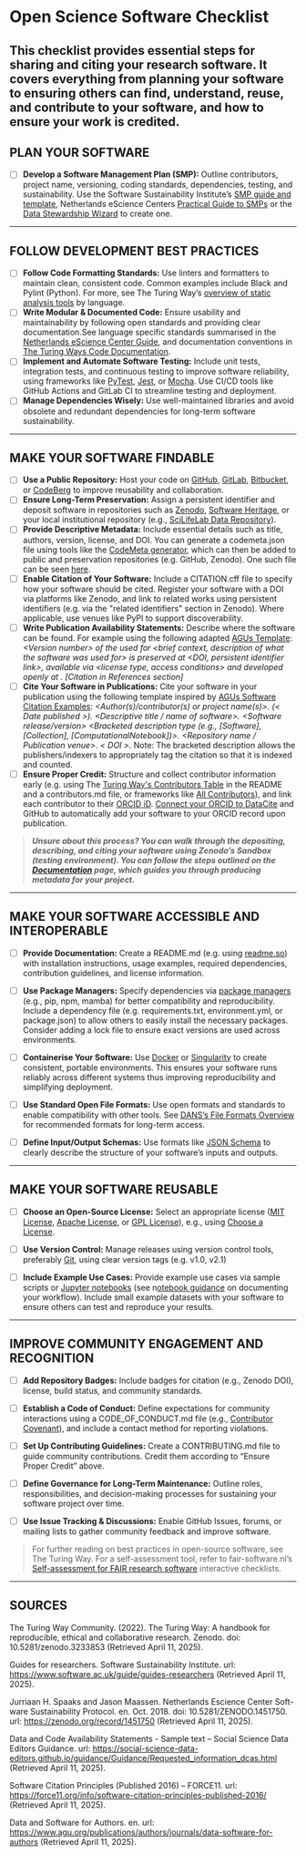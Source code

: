 # Open Science Software Checklist
This checklist provides essential steps for sharing and citing your research software. It covers everything from planning your software to ensuring others can find, understand, reuse, and contribute to your software, and how to ensure your work is credited.
---
## PLAN YOUR SOFTWARE
- [ ] **Develop a Software Management Plan (SMP):** Outline contributors, project name, versioning, coding standards, dependencies, testing, and sustainability. Use the Software Sustainability Institute’s [SMP guide and template](https://www.software.ac.uk/news/software-management-plans), Netherlands eScience Centers [Practical Guide to SMPs](https://zenodo.org/records/7589725) or the [Data Stewardship Wizard](https://www.google.com/url?q=https://ds-wizard.org/&sa=D&source=apps-viewer-frontend&ust=1746702292321693&usg=AOvVaw1zXHFgAwjVEXEgmEcLiYWE&hl=en) to create one.
___
## FOLLOW DEVELOPMENT BEST PRACTICES
- [ ] **Follow Code Formatting Standards:** Use linters and formatters to maintain clean, consistent code. Common examples include Black and Pylint (Python). For more, see The Turing Way’s [overview of static analysis tools](https://ttw-rtd.readthedocs.io/en/latest/reproducible-research/code-quality.html) by language.
- [ ] **Write Modular & Documented Code:** Ensure usability and maintainability by following open standards and providing clear documentation.See language specific standards summarised in the [Netherlands eScience Center Guide](https://guide.esciencecenter.nl/#/), and documentation conventions in [The Turing Ways Code Documentation](https://book.the-turing-way.org/reproducible-research/code-documentation/code-documentation-code).
- [ ] **Implement and Automate Software Testing:** Include unit tests, integration tests, and continuous testing to improve software reliability, using frameworks like [PyTest](https://docs.pytest.org/en/stable/), [Jest](https://jestjs.io/), or [Mocha](https://mochajs.org/). Use CI/CD tools like GitHub Actions and GitLab CI to streamline testing and deployment.
- [ ] **Manage Dependencies Wisely:** Use well-maintained libraries and avoid obsolete and redundant dependencies for long-term software sustainability. 
___
## MAKE YOUR SOFTWARE FINDABLE
- [ ] **Use a Public Repository:** Host your code on [GitHub](https://github.com/), [GitLab](https://about.gitlab.com/), [Bitbucket](https://bitbucket.org/), or [CodeBerg](https://codeberg.org/) to improve reusability and collaboration.
- [ ] **Ensure Long-Term Preservation:** Assign a persistent identifier and deposit software in repositories such as [Zenodo](https://zenodo.org/), [Software Heritage](https://www.softwareheritage.org/), or your local institutional repository (e.g., [SciLifeLab Data Repository](https://figshare.scilifelab.se/)).
- [ ] **Provide Descriptive Metadata:** Include essential details such as title, authors, version, license, and DOI. You can generate a codemeta.json file using tools like the [CodeMeta generator](https://codemeta.github.io/codemeta-generator/), which can then be added to public and preservation repositories (e.g. GitHub, Zenodo). One such file can be seen [here](https://github.com/cboettig/codemeta/blob/master/codemeta.json).
- [ ] **Enable Citation of Your Software:** Include a CITATION.cff file to specify how your software should be cited. Register your software with a DOI via platforms like Zenodo, and link to related works using persistent identifiers (e.g. via the "related identifiers" section in Zenodo). Where applicable, use venues like PyPI to support discoverability.
- [ ] **Write Publication Availability Statements:** Describe where the software can be found. For example using the following adapted [AGUs Template](https://www.agu.org/publications/authors/journals/data-software-for-authors): 
*&lt;Version number&gt; of the <software name> used for <brief context, description of what the software was used for> is preserved at <DOI, persistent identifier link>, available via <license type, access conditions> and developed openly at <software development platform link>. [Citation in References section]*
- [ ] **Cite Your Software in Publications:** Cite your software in your publication using the following template inspired by [AGUs Software Citation Examples](https://www.agu.org/publications/authors/journals/data-software-for-authors): 
*&lt;Author(s)/contributor(s) or project name(s)&gt;. (< Date published >). <Descriptive title / name of software>. <Software release/version> <Bracketed description type (e.g., [Software], [Collection], [ComputationalNotebook])>. <Repository name / Publication venue>. < DOI >.*
Note: The bracketed description allows the publishers/indexers to appropriately tag the citation so that it is indexed and counted. 
- [ ] **Ensure Proper Credit:** Structure and collect contributor information early (e.g. using The [Turing Way's Contributors Table](https://book.the-turing-way.org/community-handbook/acknowledgement/acknowledgement-record) in the README and a contributors.md file, or frameworks like [All Contributors](https://allcontributors.org/)), and link each contributor to their [ORCID iD](https://orcid.org/). [Connect your ORCID to DataCite](https://transportation.libguides.com/persistent_identifiers/automatically_populate_orcid) and GitHub to automatically add your software to your ORCID record upon publication. 
>***Unsure about this process? You can walk through the depositing, describing, and citing your software using Zenodo’s Sandbox (testing environment). You can follow the steps outlined on the [Documentation](https://help.zenodo.org/docs/deposit/create-new-upload/) page, which guides you through producing metadata for your project.***
___
## MAKE YOUR SOFTWARE ACCESSIBLE AND INTEROPERABLE 
- [ ] **Provide Documentation:** Create a README.md (e.g. using [readme.so](https://readme.so/)) with installation instructions, usage examples, required dependencies, contribution guidelines, and license information. 

- [ ] **Use Package Managers:** Specify dependencies via [package managers](https://en.wikipedia.org/wiki/List_of_software_package_management_systems) (e.g., pip, npm, mamba) for better compatibility and reproducibility. Include a dependency file (e.g. requirements.txt, environment.yml, or package.json) to allow others to easily install the necessary packages. Consider adding a lock file to ensure exact versions are used across environments. 

- [ ] **Containerise Your Software:** Use [Docker](https://www.docker.com/) or [Singularity](https://github.com/apptainer/singularity) to create consistent, portable environments. This ensures your software runs reliably across different systems thus improving reproducibility and simplifying deployment.
 
- [ ] **Use Standard Open File Formats:** Use open formats and standards to enable compatibility with other tools. See [DANS’s File Formats Overview](https://dans.knaw.nl/en/file-formats/) for recommended formats for long-term access. 
- [ ] **Define Input/Output Schemas:** Use formats like [JSON Schema](https://json-schema.org/) to clearly describe the structure of your software’s inputs and outputs.
___
## MAKE YOUR SOFTWARE REUSABLE 
- [ ] **Choose an Open-Source License:** Select an appropriate license ([MIT License](https://choosealicense.com/licenses/mit/), [Apache License](https://choosealicense.com/licenses/apache-2.0/), or [GPL License](https://choosealicense.com/licenses/gpl-3.0/)), e.g., using [Choose a License](https://choosealicense.com/). 

- [ ] **Use Version Control:** Manage releases using version control tools, preferably [Git](https://git-scm.com/), using clear version tags (e.g. v1.0, v2.1)
 
- [ ] **Include Example Use Cases:** Provide example use cases via sample scripts or [Jupyter notebooks](https://jupyter.org/) (see n[otebook guidance](https://zenodo.org/records/5651648) on documenting your workflow). Include small  example datasets with your software to ensure others can test and reproduce your results. 
___
## IMPROVE COMMUNITY ENGAGEMENT AND RECOGNITION 
- [ ] **Add Repository Badges:** Include badges for citation (e.g., Zenodo DOI), license, build status, and community standards. 

- [ ] **Establish a Code of Conduct:** Define expectations for community interactions using a CODE_OF_CONDUCT.md file (e.g., [Contributor Covenant](https://www.contributor-covenant.org/)), and include a contact method for reporting violations. 

- [ ] **Set Up Contributing Guidelines:** Create a CONTRIBUTING.md file to guide community contributions. Credit them according to “Ensure Proper Credit” above. 

- [ ] **Define Governance for Long-Term Maintenance:** Outline roles, responsibilities, and decision-making processes for sustaining your software project over time. 

- [ ] **Use Issue Tracking & Discussions:** Enable GitHub Issues, forums, or mailing lists to gather community feedback and improve software. 
> For further reading on best practices in open-source software, see The Turing Way. For a self-assessment tool, refer to fair-software.nl’s [Self-assessment for FAIR research software](https://fairsoftwarechecklist.net/v0.2/) interactive checklists. 

<CHECKABOVE FAIR SOFTWARE LINK THING>

___

## SOURCES
The Turing Way Community. (2022). The Turing Way: A handbook for reproducible, ethical and collaborative research. Zenodo. doi: 10.5281/zenodo.3233853 (Retrieved April 11, 2025).

Guides for researchers. Software Sustainability Institute. url: https://www.software.ac.uk/guide/guides-researchers (Retrieved April 11, 2025).

Jurriaan H. Spaaks and Jason Maassen. Netherlands Escience Center Soft-
ware Sustainability Protocol. en. Oct. 2018. doi: 10.5281/ZENODO.1451750.
url: https://zenodo.org/record/1451750 (Retrieved April 11, 2025).

Data and Code Availability Statements - Sample text – Social Science Data
Editors Guidance. url: https://social-science-data-editors.github.io/guidance/Guidance/Requested_information_dcas.html (Retrieved April 11, 2025).

Software Citation Principles (Published 2016) – FORCE11. url: https://force11.org/info/software-citation-principles-published-2016/ (Retrieved April 11, 2025).

Data and Software for Authors. en. url: https://www.agu.org/publications/authors/journals/data-software-for-authors (Retrieved April 11, 2025).